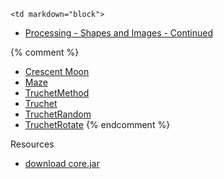 	<td markdown="block">
* [Processing - Shapes and Images - Continued](slides/15/processing-shapes.html)
</td>
	<td markdown="block">




</td>
	<td markdown="block">

{% comment %}
* [Crescent Moon](resources/code/class15/Crescent.java)
* [Maze](resources/code/class15/Maze.java)
* [TruchetMethod](resources/code/class15/TruchetMethod.java)
* [Truchet](resources/code/class15/Truchet.java)
* [TruchetRandom](resources/code/class15/TruchetRandom.java)
* [TruchetRotate](resources/code/class15/TruchetRotate.java)
{% endcomment %}

Resources

* [download core.jar](resources/jars/core.jar)
</td>
